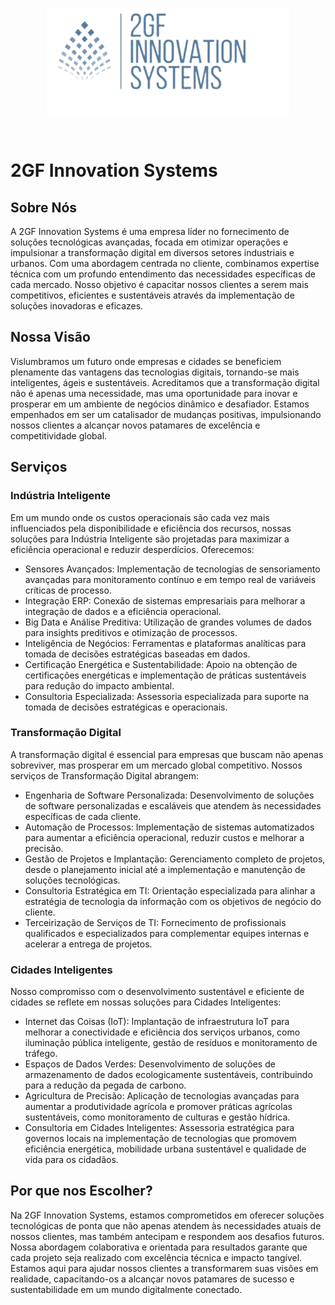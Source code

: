 <p align="center"><img src="./src/img/Banner.png" alt="Banner na 2GF Innovation Systems"></p>

<br>

# 2GF Innovation Systems

## Sobre Nós
A 2GF Innovation Systems é uma empresa líder no fornecimento de soluções tecnológicas avançadas, focada em otimizar operações e impulsionar a transformação digital em diversos setores industriais e urbanos. Com uma abordagem centrada no cliente, combinamos expertise técnica com um profundo entendimento das necessidades específicas de cada mercado. Nosso objetivo é capacitar nossos clientes a serem mais competitivos, eficientes e sustentáveis através da implementação de soluções inovadoras e eficazes.

## Nossa Visão
Vislumbramos um futuro onde empresas e cidades se beneficiem plenamente das vantagens das tecnologias digitais, tornando-se mais inteligentes, ágeis e sustentáveis. Acreditamos que a transformação digital não é apenas uma necessidade, mas uma oportunidade para inovar e prosperar em um ambiente de negócios dinâmico e desafiador. Estamos empenhados em ser um catalisador de mudanças positivas, impulsionando nossos clientes a alcançar novos patamares de excelência e competitividade global.

## Serviços

### Indústria Inteligente
Em um mundo onde os custos operacionais são cada vez mais influenciados pela disponibilidade e eficiência dos recursos, nossas soluções para Indústria Inteligente são projetadas para maximizar a eficiência operacional e reduzir desperdícios. Oferecemos:

- Sensores Avançados: Implementação de tecnologias de sensoriamento avançadas para monitoramento contínuo e em tempo real de variáveis críticas de processo.
- Integração ERP: Conexão de sistemas empresariais para melhorar a integração de dados e a eficiência operacional.
- Big Data e Análise Preditiva: Utilização de grandes volumes de dados para insights preditivos e otimização de processos.
-  Inteligência de Negócios: Ferramentas e plataformas analíticas para tomada de decisões estratégicas baseadas em dados.
- Certificação Energética e Sustentabilidade: Apoio na obtenção de certificações energéticas e implementação de práticas sustentáveis para redução do impacto ambiental.
- Consultoria Especializada: Assessoria especializada para suporte na tomada de decisões estratégicas e operacionais.

### Transformação Digital
A transformação digital é essencial para empresas que buscam não apenas sobreviver, mas prosperar em um mercado global competitivo. Nossos serviços de Transformação Digital abrangem:

- Engenharia de Software Personalizada: Desenvolvimento de soluções de software personalizadas e escaláveis que atendem às necessidades específicas de cada cliente.
- Automação de Processos: Implementação de sistemas automatizados para aumentar a eficiência operacional, reduzir custos e melhorar a precisão.
- Gestão de Projetos e Implantação: Gerenciamento completo de projetos, desde o planejamento inicial até a implementação e manutenção de soluções tecnológicas.
- Consultoria Estratégica em TI: Orientação especializada para alinhar a estratégia de tecnologia da informação com os objetivos de negócio do cliente.
- Terceirização de Serviços de TI: Fornecimento de profissionais qualificados e especializados para complementar equipes internas e acelerar a entrega de projetos.

### Cidades Inteligentes
Nosso compromisso com o desenvolvimento sustentável e eficiente de cidades se reflete em nossas soluções para Cidades Inteligentes:

- Internet das Coisas (IoT): Implantação de infraestrutura IoT para melhorar a conectividade e eficiência dos serviços urbanos, como iluminação pública inteligente, gestão de resíduos e monitoramento de tráfego.
- Espaços de Dados Verdes: Desenvolvimento de soluções de armazenamento de dados ecologicamente sustentáveis, contribuindo para a redução da pegada de carbono.
- Agricultura de Precisão: Aplicação de tecnologias avançadas para aumentar a produtividade agrícola e promover práticas agrícolas sustentáveis, como monitoramento de culturas e gestão hídrica.
- Consultoria em Cidades Inteligentes: Assessoria estratégica para governos locais na implementação de tecnologias que promovem eficiência energética, mobilidade urbana sustentável e qualidade de vida para os cidadãos.

## Por que nos Escolher?
Na 2GF Innovation Systems, estamos comprometidos em oferecer soluções tecnológicas de ponta que não apenas atendem às necessidades atuais de nossos clientes, mas também antecipam e respondem aos desafios futuros. Nossa abordagem colaborativa e orientada para resultados garante que cada projeto seja realizado com excelência técnica e impacto tangível. Estamos aqui para ajudar nossos clientes a transformarem suas visões em realidade, capacitando-os a alcançar novos patamares de sucesso e sustentabilidade em um mundo digitalmente conectado.